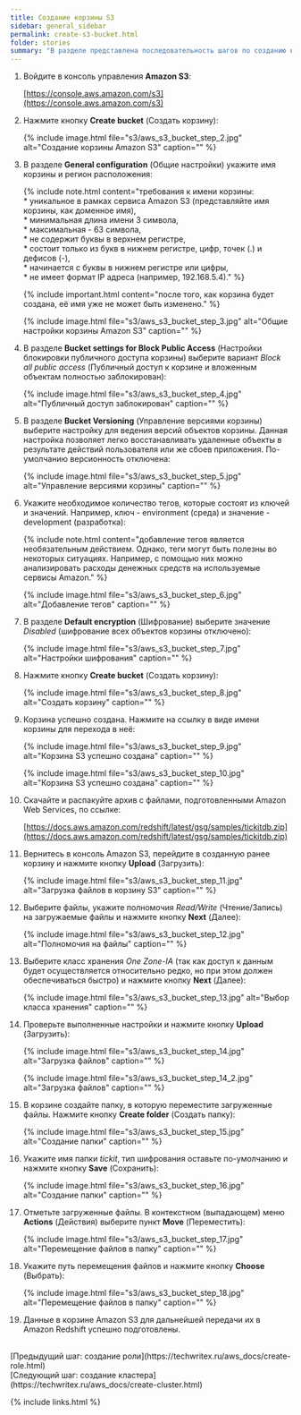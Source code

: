 ```yaml
---
title: Создание корзины S3
sidebar: general_sidebar
permalink: create-s3-bucket.html
folder: stories
summary: "В разделе представлена последовательность шагов по созданию корзины (bucket) Amazon S3, которая будет использована в качестве источника для хранилища данных на Amazon Redshift."
---
```


1. Войдите в консоль управления **Amazon S3**:

    [https://console.aws.amazon.com/s3](https://console.aws.amazon.com/s3)

2. Нажмите кнопку **Create bucket** (Создать корзину):

    {% include image.html file="s3/aws_s3_bucket_step_2.jpg" alt="Создание корзины Amazon S3" caption="" %}

3. В разделе **General configuration** (Общие настройки) укажите имя корзины и регион расположения:

    {% include note.html content="требования к имени корзины: <br/> * уникальное в рамках сервиса Amazon S3 (представляйте имя корзины, как доменное имя),<br/> * минимальная длина имени 3 символа, <br/> * максимальная - 63 символа, <br/> * не содержит буквы в верхнем регистре, <br/> * состоит только из букв в нижнем регистре, цифр, точек (.) и дефисов (-), <br/> * начинается с буквы в нижнем регистре или цифры, <br/> * не имеет формат IP адреса (например, 192.168.5.4)." %}

    {% include important.html content="после того, как корзина будет создана, её имя уже не может быть изменено." %}

    {% include image.html file="s3/aws_s3_bucket_step_3.jpg" alt="Общие настройки корзины Amazon S3" caption="" %}

4. В разделе **Bucket settings for Block Public Access** (Настройки блокировки публичного доступа корзины) выберите вариант *Block all public access* (Публичный доступ к корзине и вложенным объектам полностью заблокирован):

    {% include image.html file="s3/aws_s3_bucket_step_4.jpg" alt="Публичный доступ заблокирован" caption="" %}

5. В разделе **Bucket Versioning** (Управление версиями корзины) выберите настройку для ведения версий объектов корзины. Данная настройка позволяет легко восстанавливать удаленные объекты в результате действий пользователя или же сбоев приложения. По-умолчанию версионность отключена:

    {% include image.html file="s3/aws_s3_bucket_step_5.jpg" alt="Управление версиями корзины" caption="" %}

6. Укажите необходимое количество тегов, которые состоят из ключей и значений. Например, ключ - environment (среда) и значение - development (разработка):

    {% include note.html content="добавление тегов является необязательным действием. Однако, теги могут быть полезны во некоторых ситуациях. Например, с помощью них можно анализировать расходы денежных средств на используемые сервисы Amazon." %}

    {% include image.html file="s3/aws_s3_bucket_step_6.jpg" alt="Добавление тегов" caption="" %}

7. В разделе **Default encryption** (Шифрование) выберите значение *Disabled* (шифрование всех объектов корзины отключено):

    {% include image.html file="s3/aws_s3_bucket_step_7.jpg" alt="Настройки шифрования" caption="" %}

8. Нажмите кнопку **Create bucket** (Создать корзину):

    {% include image.html file="s3/aws_s3_bucket_step_8.jpg" alt="Создать корзину" caption="" %}

9. Корзина успешно создана. Нажмите на ссылку в виде имени корзины для перехода в неё:

    {% include image.html file="s3/aws_s3_bucket_step_9.jpg" alt="Корзина S3 успешно создана" caption="" %}

    {% include image.html file="s3/aws_s3_bucket_step_10.jpg" alt="Корзина S3 успешно создана" caption="" %}

10. Скачайте и распакуйте архив с файлами, подготовленными Amazon Web Services, по ссылке:

    [https://docs.aws.amazon.com/redshift/latest/gsg/samples/tickitdb.zip](https://docs.aws.amazon.com/redshift/latest/gsg/samples/tickitdb.zip)

11. Вернитесь в консоль Amazon S3, перейдите в созданную ранее корзину и нажмите кнопку **Upload** (Загрузить):

    {% include image.html file="s3/aws_s3_bucket_step_11.jpg" alt="Загрузка файлов в корзину S3" caption="" %}

12. Выберите файлы, укажите полномочия *Read/Write* (Чтение/Запись) на загружаемые файлы и нажмите кнопку **Next** (Далее):

    {% include image.html file="s3/aws_s3_bucket_step_12.jpg" alt="Полномочия на файлы" caption="" %}

13. Выберите класс хранения *One Zone-IA* (так как доступ к данным будет осуществляется относительно редко, но при этом должен обеспечиваться быстро) и нажмите кнопку **Next** (Далее):

    {% include image.html file="s3/aws_s3_bucket_step_13.jpg" alt="Выбор класса хранения" caption="" %}

14. Проверьте выполненные настройки и нажмите кнопку **Upload** (Загрузить):

    {% include image.html file="s3/aws_s3_bucket_step_14.jpg" alt="Загрузка файлов" caption="" %}

    {% include image.html file="s3/aws_s3_bucket_step_14_2.jpg" alt="Загрузка файлов" caption="" %}

15. В корзине создайте папку, в которую переместите загруженные файлы. Нажмите кнопку **Create folder** (Создать папку):

    {% include image.html file="s3/aws_s3_bucket_step_15.jpg" alt="Создание папки" caption="" %}

16. Укажите имя папки *tickit*, тип шифрования оставьте по-умолчанию и нажмите кнопку **Save** (Сохранить):

    {% include image.html file="s3/aws_s3_bucket_step_16.jpg" alt="Создание папки" caption="" %}

17. Отметьте загруженные файлы. В контекстном (выпадающем) меню **Actions** (Действия) выберите пункт **Move** (Переместить):

    {% include image.html file="s3/aws_s3_bucket_step_17.jpg" alt="Перемещение файлов в папку" caption="" %}

18. Укажите путь перемещения файлов и нажмите кнопку **Choose** (Выбрать):

    {% include image.html file="s3/aws_s3_bucket_step_18.jpg" alt="Перемещение файлов в папку" caption="" %}

19. Данные в корзине Amazon S3 для дальнейшей передачи их в Amazon Redshift успешно подготовлены.


<br />
[Предыдущий шаг: создание роли](https://techwritex.ru/aws_docs/create-role.html)

<br />
[Следующий шаг: создание кластера](https://techwritex.ru/aws_docs/create-cluster.html)

{% include links.html %}
